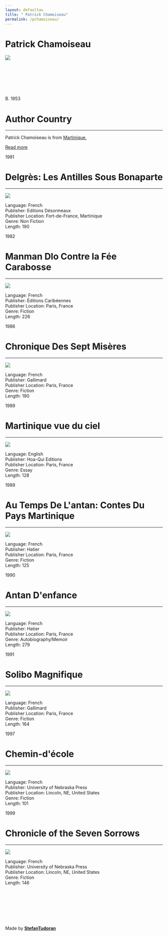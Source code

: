 ```yaml
---
layout: defaultau
title: " Patrick Chamoiseau"
permalink: /pchamoiseau/
---
```

<!-- partial:index.partial.html -->
<div class="content">
    <h1>  Patrick Chamoiseau </h1>
    <div class="quote">
        <div><img src="https://repeatingislands.files.wordpress.com/2017/03/patrick-chamoiseau-pagespeed-ic_-kk28ubhn8.jpg" class="logo"></div>
    </div>
    <div class="timeline">
        <div style="padding-bottom:100px;"></div>
        <div class="block">
            <div class="date right"><p class="right"> B. 1953 </p></div>
            <div class="dot"></div>
            <div class="left first">
            <div class="author_country">
                <h1>Author Country</h1><hr>
            <div class="aclocation"><p> Patrick Chamoiseau is from <a href="http://localhost:4000/8">Martinique.</a></p></div>
                <div class="acreadmore"><a href="https://en.wikipedia.org/wiki/Patrick_Chamoiseau" target="_blank">Read more</a> </div>
            </div>
            </div>
        </div>
        <div class="block">
            <div class="date left"><p class="left">1981</p></div>
            <div class="dot"></div>
            <div class="right">
                <h1>Delgrès: Les Antilles Sous Bonaparte</h1><hr>
                <p><img src="https://www.bedetheque.com/media/Couvertures/AntillesSousBonaparteLes_18062006.jpg"></p>
                <p>
                Language: French<br/>
                Publisher: Editions Désormeaux<br/>
                Publisher Location: Fort-de-France, Martinique<br/>
                Genre: Non Fiction<br/>
                Length: 190
                </p>
            </div>
        </div>
        <div class="block">
            <div class="date right"><p class="right">1982</p></div>
            <div class="dot"></div>
            <div class="left">
                <h1>Manman Dlo Contre la Fée Carabosse</h1><hr>
                <p><img src="https://images-na.ssl-images-amazon.com/images/I/31UmswoZCRL._BO1,204,203,200_.jpg"></p>
                <p>
                Language: French<br/>
                Publisher: Éditions Caribéennes<br/>
                Publisher Location: Paris, France<br/>
                Genre: Fiction<br/>
                Length: 226</p>
            </div>
        </div>
        <div class="block">
            <div class="date right"><p class="right">1986</p></div>
            <div class="dot"></div>
            <div class="left">
                <h1>Chronique Des Sept Misères</h1><hr>
                <p><img src="https://images-na.ssl-images-amazon.com/images/I/91TKeyRtm7L.jpg"></p>
                <p>
                Language: French<br/>
                Publisher: Gallimard<br/>
                Publisher Location: Paris, France<br/>
                Genre: Fiction<br/>
                Length: 190
                </p>
            </div>
        </div>
        <div class="block">
            <div class="date left"><p class="left">1989</p></div>
            <div class="dot"></div>
            <div class="right">
                <h1>Martinique vue du ciel</h1><hr>
                <p><img src="https://images-na.ssl-images-amazon.com/images/I/61YHT8BQEhL._SX495_BO1,204,203,200_.jpg"></p>
                <p>
                Language: English<br/>
                Publisher: Hoa-Qui Editions<br/>
                Publisher Location: Paris, France<br/>
                Genre: Essay<br/>
                Length: 128
                </p>
            </div>
        </div>
        <div class="block">
            <div class="date right"><p class="right">1989</p></div>
            <div class="dot"></div>
            <div class="left">
                <h1>Au Temps De L'antan: Contes Du Pays Martinique</h1><hr>
                <p><img src="https://images-na.ssl-images-amazon.com/images/I/41ZCVsNum6L.jpg"></p>
                <p>
                Language: French<br/>
                Publisher: Hatier<br/>
                Publisher Location: Paris, France<br/>
                Genre: Fiction<br/>
                Length: 125
                </p>
            </div>
        </div>
        <div class="block">
            <div class="date left"><p class="left">1990</p></div>
            <div class="dot"></div>
            <div class="right">
                <h1>Antan D'enfance</h1><hr>
                <p><img src="https://i.gr-assets.com/images/S/compressed.photo.goodreads.com/books/1421801274i/949067._UY630_SR1200,630_.jpg"></p>
                <p>
                Language: French<br/>
                Publisher: Hatier<br/>
                Publisher Location: Paris, France<br/>
                Genre: Autobiography/Memoir<br/>
                Length: 279
                </p>
            </div>
        </div>
          <div class="block">
            <div class="date right"><p class="right">1991</p></div>
            <div class="dot"></div>
            <div class="right">
                <h1>Solibo Magnifique</h1><hr>
                <p><img src="https://images-na.ssl-images-amazon.com/images/I/81ByKjVtEUL.jpg"></p>
                <p>
                Language: French<br/>
                Publisher: Gallimard<br/>
                Publisher Location: Paris, France<br/>
                Genre: Fiction<br/>
                Length: 164
                </p>
           </div>
        </div>
          <div class="block">
            <div class="date left"><p class="left">1997</p></div>
            <div class="dot"></div>
            <div class="right">
                <h1>Chemin-d'école</h1><hr>
                <p><img src="https://images-na.ssl-images-amazon.com/images/I/51znXscCQCL._SX322_BO1,204,203,200_.jpg"></p>
                <p>
                Language: French<br/>
                Publisher: University of Nebraska Press<br/>
                Publisher Location: Lincoln, NE, United States<br/>
                Genre: Fiction<br/>
                Length: 101
                </p>
           </div>
        </div>
          <div class="block">
            <div class="date right"><p class="right">1999</p></div>
            <div class="dot"></div>
            <div class="right">
                <h1>Chronicle of the Seven Sorrows</h1><hr>
                <p><img src="https://images-na.ssl-images-amazon.com/images/I/5152d-wK0KL._SX282_BO1,204,203,200_.jpg"></p>
                <p>
                Language: French<br/>
                Publisher: University of Nebraska Press<br/>
                Publisher Location: Lincoln, NE, United States<br/>
                Genre: Fiction<br/>
                Length: 146   
                </p>
           </div>
        </div>
        <div style="padding-bottom:100px;"></div>
    </div>
    <div id="footer">
        <p id="copyright">Made by&nbsp;<strong><a href="https://www.linkedin.com/in/nicolae-stefan-tudoran-b02291127/" target="_blank">StefanTudoran</a></strong></p>
    </div>
</div>
<!-- partial -->
  <script src='https://cdnjs.cloudflare.com/ajax/libs/jquery/3.1.1/jquery.min.js'></script><script  src="assets/js/authorscript.js"></script>
</body>
